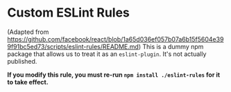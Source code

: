 # Custom ESLint Rules

(Adapted from https://github.com/facebook/react/blob/1a65d036ef057b07a6b15f5604e399f91bc5ed73/scripts/eslint-rules/README.md)
This is a dummy npm package that allows us to treat it as an `eslint-plugin`. It's not actually published.

**If you modify this rule, you must re-run `npm install ./eslint-rules` for it to take effect.**
